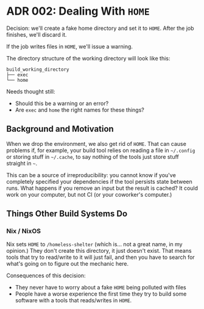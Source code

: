 # ADR 002: Dealing With `HOME`

Decision: we'll create a fake home directory and set it to `HOME`.
After the job finishes, we'll discard it.

If the job writes files in `HOME`, we'll issue a warning.

The directory structure of the working directory will look like this:

```
build_working_directory
├── exec
└── home
```

Needs thought still:

- Should this be a warning or an error?
- Are `exec` and `home` the right names for these things?

## Background and Motivation

When we drop the environment, we also get rid of `HOME`.
That can cause problems if, for example, your build tool relies on reading a file in `~/.config` or storing stuff in `~/.cache`, to say nothing of the tools just store stuff straight in `~`.

This can be a source of irreproducibility: you cannot know if you've completely specified your dependencies if the tool persists state between runs.
What happens if you remove an input but the result is cached?
It could work on your computer, but not CI (or your coworker's computer.)

## Things Other Build Systems Do

### Nix / NixOS

Nix sets `HOME` to `/homeless-shelter` (which is... not a great name, in my opinion.)
They don't create this directory, it just doesn't exist.
That means tools that try to read/write to it will just fail, and then you have to search for what's going on to figure out the mechanic here.

Consequences of this decision:

- They never have to worry about a fake `HOME` being polluted with files
- People have a worse experience the first time they try to build some software with a tools that reads/writes in `HOME`.
